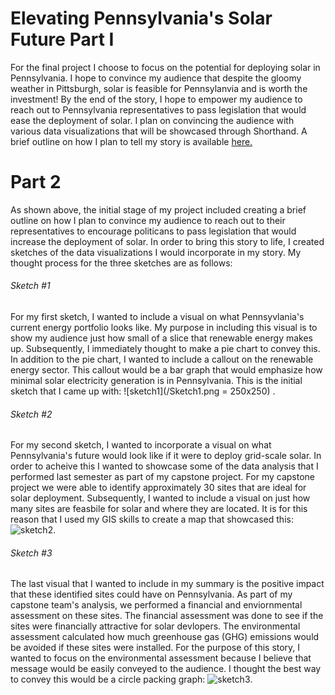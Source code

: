 # Elevating Pennsylvania's Solar Future Part I 

For the final project I choose to focus on the potential for deploying solar in Pennsylvania. I hope to convince my audience that despite the gloomy weather in Pittsburgh, solar is feasible for Pennsylanvia and is worth the investment! By the end of the story, I hope to empower my audience to reach out to Pennsylvania representatives to pass legislation that would ease the deployment of solar. I plan on convincing the audience with various data visualizations that will be showcased through Shorthand. A brief outline on how I plan to tell my story is available [here.](http://preview.shorthand.com/wWfeZSjmxCHmzSZq)

# Part 2 

As shown above, the initial stage of my project included creating a brief outline on how I plan to convince my audience to reach out to their representatives to encourage politicans to pass legislation that would increase the deployment of solar. In order to bring this story to life, I created sketches of the data visualizations I would incorporate in my story. My thought process for the three sketches are as follows: 

###### Sketch #1 
For my first sketch, I wanted to include a visual on what Pennsyvlania's current energy portfolio looks like. My purpose in including this visual is to show my audience just how small of a slice that renewable energy makes up. Subsequently, I immediately thought to make a pie chart to convey this. In addition to the pie chart, I wanted to include a callout on the renewable energy sector. This callout would be a bar graph that would emphasize how minimal solar electricity generation is in Pennsylvania. This is the initial sketch that I came up with: ![sketch1](/Sketch1.png = 250x250) . 

###### Sketch #2 
For my second sketch, I wanted to incorporate a visual on what Pennsylvania's future would look like if it were to deploy grid-scale solar. In order to acheive this I wanted to showcase some of the data analysis that I performed last semester as part of my capstone project. For my capstone project we were able to identify approximately 30 sites that are ideal for solar deployment. Subsequently, I wanted to include a visual on just how many sites are feasbile for solar and where they are located. It is for this reason that I used my GIS skills to create a map that showcased this: ![sketch2](/Sketch2.png). 

###### Sketch #3 
The last visual that I wanted to include in my summary is the positive impact that these identified sites could have on Pennsylvania. As part of my capstone team's analysis, we performed a financial and enviornmental assessment on these sites. The financial assessment was done to see if the sites were financially attractive for solar devlopers. The environmental assessment calculated how much greenhouse gas (GHG) emissions would be avoided if these sites were installed. For the purpose of this story, I wanted to focus on the environmental assessment because I believe that message would be easily conveyed to the audience. I thought the best way to convey this would be a circle packing graph: ![sketch3](/Sketch3.png). 
